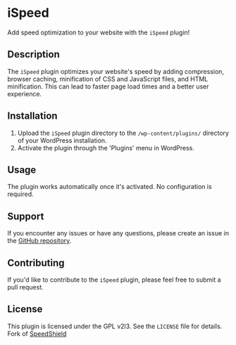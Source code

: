# iSpeed

Add speed optimization to your website with the `iSpeed` plugin! 

## Description

The `iSpeed` plugin optimizes your website's speed by adding compression, browser caching, minification of CSS and JavaScript files, and HTML minification. This can lead to faster page load times and a better user experience.

## Installation

1. Upload the `iSpeed` plugin directory to the `/wp-content/plugins/` directory of your WordPress installation.
2. Activate the plugin through the 'Plugins' menu in WordPress.

## Usage

The plugin works automatically once it's activated. No configuration is required.

## Support

If you encounter any issues or have any questions, please create an issue in the [GitHub repository](https://github.com/birajrai/ispeed/issues).

## Contributing

If you'd like to contribute to the `iSpeed` plugin, please feel free to submit a pull request.

## License

This plugin is licensed under the GPL v2l3. See the `LICENSE` file for details.
Fork of [SpeedShield](https://github.com/nishantshah977/SpeedShield)
